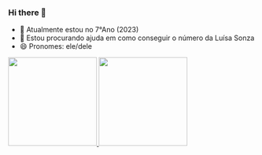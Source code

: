 ### Hi there 👋


- 🌱 Atualmente estou no 7°Ano (2023)
- 🤔 Estou procurando ajuda em como conseguir o número da Luísa Sonza
- 😄 Pronomes: ele/dele

<div>
<a href="https://github.com/pedro-s-berne"> <img height="180" src="https://github-readne-stats.vercel.app/api?username-pedro-s-berne&show_icons-true&theme-dracula&include_all_commits-true&count_private-true"/> <img height="180" src="https://github-readme-stats.vercel.app/apl/top-langs/?username=pedro-s-berne&layout-compact&langs_count=16&theme-dracula"/> </div>
